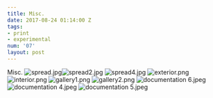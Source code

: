 ```yaml
---
title: Misc.
date: 2017-08-24 01:14:00 Z
tags:
- print
- experimental
num: '07'
layout: post
---
```


Misc.
![spread.jpg](/uploads/spread.jpg)![spread2.jpg](/uploads/spread2.jpg)
![spread4.jpg](/uploads/spread4.jpg)
![exterior.png](/uploads/exterior.png)
![interior.png](/uploads/interior.png)
![gallery1.png](/uploads/gallery1.png)
![gallery2.png](/uploads/gallery2.png)
![documentation 6.jpeg](/uploads/documentation%206.jpeg)
![documentation 4.jpeg](/uploads/documentation%204.jpeg)
![documentation 5.jpeg](/uploads/documentation%205.jpeg)